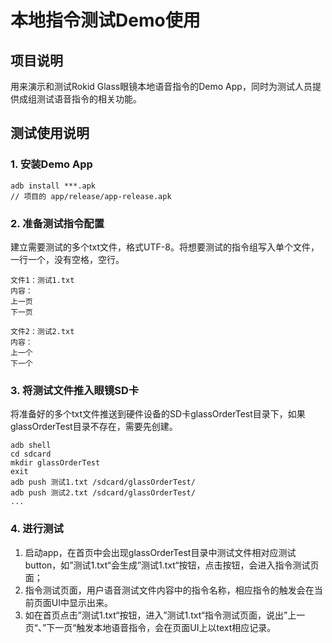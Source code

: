 # 本地指令测试Demo使用

## 项目说明

用来演示和测试Rokid Glass眼镜本地语音指令的Demo App，同时为测试人员提供成组测试语音指令的相关功能。

## 测试使用说明
### 1. 安装Demo App
```
adb install ***.apk
// 项目的 app/release/app-release.apk
```
### 2. 准备测试指令配置

建立需要测试的多个txt文件，格式UTF-8。将想要测试的指令组写入单个文件，一行一个，没有空格，空行。

```shell
文件1：测试1.txt
内容：
上一页
下一页

文件2：测试2.txt
内容：
上一个
下一个
```

### 3. 将测试文件推入眼镜SD卡

将准备好的多个txt文件推送到硬件设备的SD卡glassOrderTest目录下，如果glassOrderTest目录不存在，需要先创建。

```shell
adb shell
cd sdcard
mkdir glassOrderTest
exit
adb push 测试1.txt /sdcard/glassOrderTest/
adb push 测试2.txt /sdcard/glassOrderTest/
...
```

### 4. 进行测试

1. 启动app，在首页中会出现glassOrderTest目录中测试文件相对应测试button，如”测试1.txt“会生成”测试1.txt“按钮，点击按钮，会进入指令测试页面；
2. 指令测试页面，用户语音测试文件内容中的指令名称，相应指令的触发会在当前页面UI中显示出来。
3. 如在首页点击”测试1.txt“按钮，进入”测试1.txt“指令测试页面，说出”上一页“、”下一页“触发本地语音指令，会在页面UI上以text相应记录。




